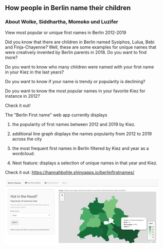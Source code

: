 

## How people in Berlin name their children

### About Wolke, Siddhartha, Momoko und Luzifer

View most popular or unique first names in Berlin 2012-2019

Did you know that there are children in Berlin named Sysiphos, Lulua, Bebi and Finja-Chayenne? Well, these are some examples for unique names that were creatively invented by Berlin parents in 2018.  Do you want to find more?  

Do you want to know who many children were named with your first name in your Kiez in the last years? 

Do you want to know if your name is trendy or popularity is declining? 

Do you want to know the most popular names in your favorite Kiez for instance in 2012? 

Check it out!

The "Berlin First name" web app currently displays

1.  the popularity of first names between 2012 and 2019 by Kiez. 

1.  additional line graph displays the names popularity from 2012 to 2019 across the city

2.  the most frequent first names in Berlin filtered by Kiez and year as
    a wordcloud.

3.  Next feature: displays a selection of unique names in that year and
    Kiez.


Check it out: <https://hannahbohle.shinyapps.io/berlinfirstnames/>

![screenshot](fig/screenshot_map.png)
